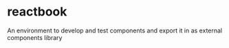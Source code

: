 # reactbook
An environment to develop and test components and export it in as external components library
